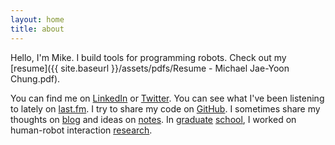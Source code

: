 ```yaml
---
layout: home
title: about
---
```


Hello, I'm Mike.
I build tools for programming robots.
Check out my [resume]({{ site.baseurl }}/assets/pdfs/Resume - Michael Jae-Yoon Chung.pdf).

You can find me on [LinkedIn](https://www.linkedin.com/in/michaeljaeyoonchung/) or [Twitter](https://twitter.com/mjycio).
You can see what I've been listening to lately on [last.fm](https://www.last.fm/user/mikechung).
I try to share my code on [GitHub](https://github.com/mjyc).
I sometimes share my thoughts on [blog](/blog) and ideas on [notes](/notes).
In [graduate](/teaching) [school](https://www.cs.washington.edu/), I worked on human-robot interaction [research](/research).

